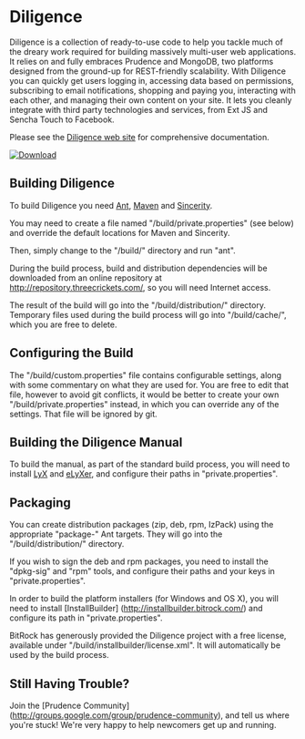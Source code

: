 
Diligence
=========

Diligence is a collection of ready-to-use code to help you tackle much of the dreary work
required for building massively multi-user web applications. It relies on and fully
embraces Prudence and MongoDB, two platforms designed from the ground-up for REST-friendly
scalability. With Diligence you can quickly get users logging in, accessing data based on
permissions, subscribing to email notifications, shopping and paying you, interacting with
each other, and managing their own content on your site. It lets you cleanly integrate with
third party technologies and services, from Ext JS and Sencha Touch to Facebook. 

Please see the [Diligence web site](http://threecrickets.com/diligence/) for comprehensive
documentation.

[![Download](http://threecrickets.com/media/download.png "Download")](http://threecrickets.com/diligence/download/)


Building Diligence
------------------

To build Diligence you need [Ant](http://ant.apache.org/),
[Maven](http://maven.apache.org/) and [Sincerity](http://threecrickets.com/sincerity/).

You may need to create a file named "/build/private.properties" (see below) and override
the default locations for Maven and Sincerity.

Then, simply change to the "/build/" directory and run "ant".

During the build process, build and distribution dependencies will be downloaded from
an online repository at http://repository.threecrickets.com/, so you will need Internet
access.

The result of the build will go into the "/build/distribution/" directory. Temporary
files used during the build process will go into "/build/cache/", which you are free to
delete.


Configuring the Build
---------------------

The "/build/custom.properties" file contains configurable settings, along with some
commentary on what they are used for. You are free to edit that file, however to avoid
git conflicts, it would be better to create your own "/build/private.properties"
instead, in which you can override any of the settings. That file will be ignored by
git.


Building the Diligence Manual
-----------------------------

To build the manual, as part of the standard build process, you will need to install
[LyX](http://www.lyx.org/) and [eLyXer](http://elyxer.nongnu.org/), and configure their
paths in "private.properties".


Packaging
---------

You can create distribution packages (zip, deb, rpm, IzPack) using the appropriate
"package-" Ant targets. They will go into the "/build/distribution/" directory.

If you wish to sign the deb and rpm packages, you need to install the "dpkg-sig" and
"rpm" tools, and configure their paths and your keys in "private.properties". 

In order to build the platform installers (for Windows and OS X), you will need
to install [InstallBuilder] (http://installbuilder.bitrock.com/) and configure
its path in "private.properties".

BitRock has generously provided the Diligence project with a free license, available
under "/build/installbuilder/license.xml". It will automatically be used by the build
process.


Still Having Trouble?
---------------------

Join the [Prudence Community]
(http://groups.google.com/group/prudence-community), and tell us where you're
stuck! We're very happy to help newcomers get up and running.